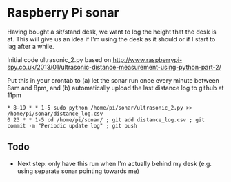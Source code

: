 # Raspberry Pi sonar

Having bought a sit/stand desk, we want to log the height that the desk is at. This will give us an idea if I'm using the desk as it should or if I start to lag after a while.

Initial code ultrasonic_2.py based on http://www.raspberrypi-spy.co.uk/2013/01/ultrasonic-distance-measurement-using-python-part-2/

Put this in your crontab to (a) let the sonar run once every minute between 8am and 8pm, and (b) automatically upload the last distance log to github at 11pm

    * 8-19 * * 1-5 sudo python /home/pi/sonar/ultrasonic_2.py >> /home/pi/sonar/distance_log.csv
    0 23 * * 1-5 cd /home/pi/sonar/ ; git add distance_log.csv ; git commit -m "Periodic update log" ; git push

## Todo

* Next step: only have this run when I'm actually behind my desk (e.g. using separate sonar pointing towards me)
